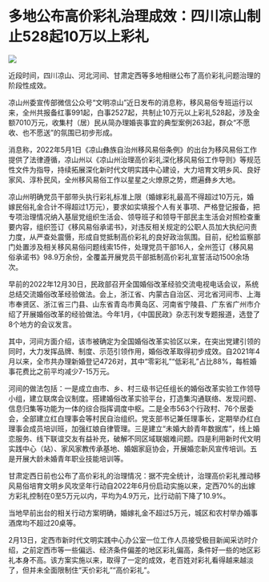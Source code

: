 # 多地公布高价彩礼治理成效：四川凉山制止528起10万以上彩礼

![](https://inews.gtimg.com/newsapp_bt/0/15673382730/1000)

近段时间，四川凉山、河北河间、甘肃定西等多地相继公布了高价彩礼问题治理的阶段性成效。

凉山州委宣传部微信公众号“文明凉山”近日发布的消息称，移风易俗专班运行以来，全州共报备红事991起，白事2527起，共制止10万元以上彩礼528起，涉及金额7010万元，收集村（居）民从简办理婚丧事宜的典型案例263起，群众“不愿收、也不愿送”的氛围已初步形成。

消息称，2022年5月1日《凉山彝族自治州移风易俗条例》的出台为移风易俗工作提供了法律遵循，凉山州以《凉山州治理高价彩礼深化移风易俗工作导则》等规范性文件为指导，持续拓展深化新时代文明实践中心建设，大力培育文明乡风、良好家风、淳朴民风，全州移风易俗工作以星星之火燎原之势，燃遍彝乡大地。

凉山州明确党员干部带头执行彩礼标准上限（婚嫁彩礼最高不得超过10万元，婚嫁民俗礼金合计不得超过1万元），要求如实填报个人有关事项、严格登记报备，把专项治理情况纳入基层党组织生活会、领导班子和领导干部民主生活会对照检查重要内容，组织签订《移风易俗承诺书》，对违反相关规定的公职人员加大执纪问责力度，从严查处震慑，形成自觉抵制高价彩礼的良好政治氛围。目前，纪检监察部门处置涉及相关移风易俗问题线索15件，处理党员干部16人，全州签订《移风易俗承诺书》98.9万余份，全覆盖开展党员干部抵制高价彩礼宣誓活动1500余场次。

早前的2022年12月30日，民政部召开全国婚俗改革经验交流电视电话会议，系统总结交流婚俗改革经验做法。会上，浙江省、内蒙古自治区、河北省河间市、上海市奉贤区、浙江省三门县、山东省青岛市黄岛区、河南省宁陵县、广东省广州市介绍了开展婚俗改革的经验做法。今年1月，《中国民政》杂志刊发专题报道，选登了8个地方的会议发言。

其中，河间方面介绍，该市被确定为全国婚俗改革实验区以来，在突出党建引领的同时，大力发挥品牌、制度、示范引领作用，婚俗改革取得初步成效。自2021年4月以来，全市共办理新婚登记4726对，其中“零彩礼”“低彩礼”占比88%，每桩婚事花费比之前平均减少7-15万元。

河间的做法包括：一是成立由市、乡、村三级书记任组长的婚俗改革实验工作领导小组，建立联席会议制度。搭建婚俗改革实验平台，打造集沟通联络、发现问题、信息归集等功能为一体的综合指挥调度中枢。二是全市563个行政村、76个居委会，全部建立红白理事会等村民自治组织。党支部书记兼任理事长，定期举办红白理事会成员培训班，加强红娘自律管理。三是建立“未婚大龄青年数据库”，线上婚恋服务、线下联谊交友有益补充，破解不同区域联姻难问题。四是利用新时代文明实践中心（站）、家风家教传承基地、婚姻家庭协会，开展婚恋新风宣传培训。五是开展大龄未婚青年职业技能培训等。

甘肃定西日前也公布了高价彩礼的治理情况：据不完全统计，治理高价彩礼推动移风易俗培育文明乡风攻坚年行动自2022年6月份启动实施以来，定西70%的出嫁方彩礼控制在0至5万元以内，平均为4.9万元，比行动前下降了10.9%。

当地早前出台的相关行动方案明确，婚嫁礼金不超过5万元，城区和农村举办婚事酒席均不超过20桌等。

2月13日，定西市新时代文明实践中心办公室一位工作人员接受极目新闻采访时介绍，之前定西市等一些偏远、经济条件偏差的地区彩礼偏高，条件好一些的地区彩礼本身不高。该方案实施以来，取得了一定的成效，老百姓对彩礼看得越来越淡了，但并未全面限制住“天价彩礼”“高价彩礼”。

